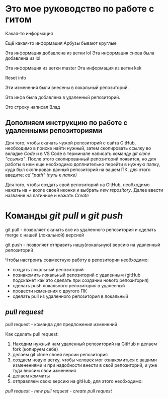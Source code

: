 # Это мое руководство по работе с гитом 

Какая-то информация 

Ещё какая-то информация Арбузы бывают круглые 

Эта информация добавлена из ветки lol 
Эта информация снова была добавлена из lol 

Эта информация из ветки master 
Эта информация из ветки kek 


Reset info

Эти изменения были внесены в локальный репозиторий. 

Эта инфа была добавлена в удаленный репозиторий. 

Это строку написал Влад

## Дополняем инструкцию по работе с удаленными репозиториями

Для того, чтобы скачать чужой репозиторий с сайта GitHub, необходимо в поиске найти нужный, затем скопировать ссылку во вкладке *Code* и в VS Code в терминале написать команду *git clone "ссылка"*. 
После этого скопированный репозиторий появится, но для работы в нем еще необходимо доплнительно перейти в нужную папку, куда был скопирован данный репозиторий на вашем ПК, для этого введите: *cd "path" (путь к папке)*

Для того, чтобы создать свой репозиторий на GitHub, необходимо нажать на *+* возле своей иконки и выбрать *new repository*. Далее ввести название на латинице и нажать *Create*

# Команды *git pull* и *git push*

git pull - позволяет скачать все из удаленного репозитория и сделать merge с нашей (локальной) версией

git push - позволяет отправить нашу(локальную) версию на удаленный репозиторий

Чтобы настроить совместную работу в репозитории необходимо:

* создать локальный репозиторий
* познакомить локальный репозиторий с удаленным (gitHub подскажет как это сделать при создании нового репозитория)
* сделать push локального репозитория в удаленный
* провести изменения с другого ПК
* сделать pull из удаленного репозитория в локальный

## *pull request*

pull request - команда для предложения изменений

Как сделать pull request:

1. Находим нужный нам удаленный репозиторий на GitHub и делаем fork (копируем себе)
2. делаем git clone своей версии репозитория
3. создаем новую ветку, чтобы человек мог ознакомиться с вашими изменениями и при надобности внести в свой репозиторий, и уже туда вносим свои изменения
4. делаем коммиты
5. отправляем свою версию на gitHub, для этого необходимо:

*pull request* - *new pull request* - *create pull request*

